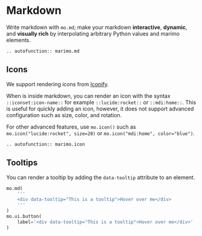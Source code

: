 # Markdown

Write markdown with `mo.md`; make your markdown **interactive**, **dynamic**,
and **visually rich** by interpolating arbitrary Python values and marimo
elements.

```{eval-rst}
.. autofunction:: marimo.md
```

## Icons

We support rendering icons from [Iconify](https://icon-sets.iconify.design/).

When is inside markdown, you can render an icon with the syntax `::iconset:icon-name::` for example `::lucide:rocket::` or `::mdi:home::`. This is useful for quickly adding an icon, however, it does not support advanced configuration such as size, color, and rotation.

For other advanced features, use `mo.icon()` such as `mo.icon("lucide:rocket", size=20)` or `mo.icon("mdi:home", color="blue")`.

```{eval-rst}
.. autofunction:: marimo.icon
```

## Tooltips

You can render a tooltip by adding the `data-tooltip` attribute to an element.

```python
mo.md(
    '''
    <div data-tooltip="This is a tooltip">Hover over me</div>
    '''
)
mo.ui.button(
    label='<div data-tooltip="This is a tooltip">Hover over me</div>'
)
```
